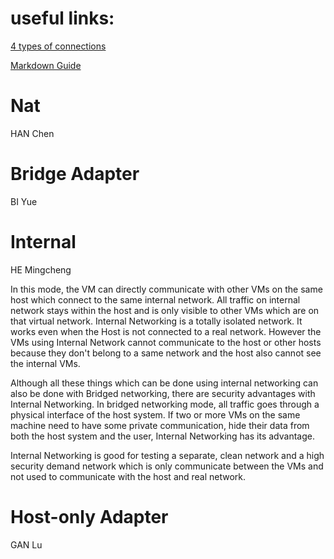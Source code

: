 # useful links:
[4 types of connections](http://blog.csdn.net/ixidof/article/details/12685549)

[Markdown Guide](https://guides.github.com/features/mastering-markdown/)

# Nat
HAN Chen

# Bridge Adapter
BI Yue

# Internal
HE Mingcheng

In this mode, the VM can directly communicate with other VMs on the same host which connect to the same internal network. All traffic on internal network stays within the host and is only visible to other VMs which are on that virtual network. Internal Networking is a totally isolated network. It works even when the Host is not connected to a real network. However the VMs using Internal Network cannot communicate to the host or other hosts because they don't belong to a same network and the host also cannot see the internal VMs.

Although all these things which can be done using internal networking can also be done with Bridged networking, there are security advantages with Internal Networking. In bridged networking mode, all traffic goes through a physical interface of the host system. If two or more VMs on the same machine need to have some private communication, hide their data from both the host system and the user, Internal Networking has its advantage.

Internal Networking is good for testing a separate, clean network and a high security demand network which is only communicate between the VMs and not used to communicate with the host and real network. 

# Host-only Adapter
GAN Lu
